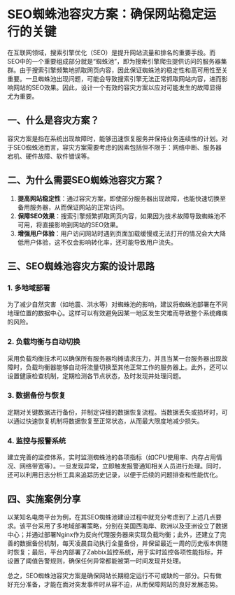 # SEO蜘蛛池容灾方案：确保网站稳定运行的关键

在互联网领域，搜索引擎优化（SEO）是提升网站流量和排名的重要手段。而SEO中的一个重要组成部分就是“蜘蛛池”，即为搜索引擎爬虫提供访问的服务器集群。由于搜索引擎频繁地抓取网页内容，因此保证蜘蛛池的稳定性和高可用性至关重要。一旦蜘蛛池出现问题，可能会导致搜索引擎无法正常抓取网站内容，进而影响网站的SEO效果。因此，设计一个有效的容灾方案以应对可能发生的故障显得尤为重要。

## 一、什么是容灾方案？

容灾方案是指在系统出现故障时，能够迅速恢复服务并保持业务连续性的计划。对于SEO蜘蛛池而言，容灾方案需要考虑的因素包括但不限于：网络中断、服务器宕机、硬件故障、软件错误等。

## 二、为什么需要SEO蜘蛛池容灾方案？

1. **提高网站稳定性**：通过容灾方案，即使部分服务器出现故障，也能快速切换至备用服务器，从而保证网站的正常访问。
2. **保障SEO效果**：搜索引擎频繁抓取网页内容，如果因为技术故障导致蜘蛛池不可用，将直接影响到网站的SEO效果。
3. **增强用户体验**：用户访问网站时遇到页面加载缓慢或无法打开的情况会大大降低用户体验，这不仅会影响转化率，还可能导致用户流失。

## 三、SEO蜘蛛池容灾方案的设计思路

### 1. 多地域部署

为了减少自然灾害（如地震、洪水等）对蜘蛛池的影响，建议将蜘蛛池部署在不同地理位置的数据中心。这样可以有效避免因某一地区发生灾难而导致整个系统瘫痪的风险。

### 2. 负载均衡与自动切换

采用负载均衡技术可以确保所有服务器均摊请求压力，并且当某一台服务器出现故障时，负载均衡器能够自动将流量切换至其他正常工作的服务器上。此外，还可以设置健康检查机制，定期检测各节点状态，及时发现并处理问题。

### 3. 数据备份与恢复

定期对关键数据进行备份，并制定详细的数据恢复流程。当数据丢失或损坏时，可以通过快速恢复机制将数据恢复至正常状态，从而最大限度地减少损失。

### 4. 监控与报警系统

建立完善的监控体系，实时监测蜘蛛池的各项指标（如CPU使用率、内存占用情况、网络带宽等）。一旦发现异常，立即触发报警通知相关人员进行处理。同时，还可以利用日志分析工具来追踪历史记录，以便于后续的问题排查和性能优化。

## 四、实施案例分享

以某知名电商平台为例，在其SEO蜘蛛池建设过程中就充分考虑到了上述几点要求。该平台采用了多地域部署策略，分别在美国西海岸、欧洲以及亚洲设立了数据中心；并通过部署Nginx作为反向代理服务器来实现负载均衡；此外，还建立了完善的数据备份机制，每天凌晨自动执行全量备份，并保留最近一周的历史版本供随时恢复；最后，平台内部署了Zabbix监控系统，用于实时监控各项性能指标，并设置了阈值告警规则，确保任何异常都能被第一时间发现并处理。

总之，SEO蜘蛛池容灾方案是确保网站长期稳定运行不可或缺的一部分。只有做好充分准备，才能在面对突发事件时从容不迫，从而保障网站的良好发展态势。